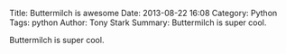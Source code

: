 Title: Buttermilch is awesome
Date: 2013-08-22 16:08
Category: Python
Tags: python
Author: Tony Stark
Summary: Buttermilch is super cool.

Buttermilch is super cool.